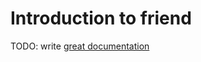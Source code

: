 # Introduction to friend

TODO: write [great documentation](http://jacobian.org/writing/great-documentation/what-to-write/)

